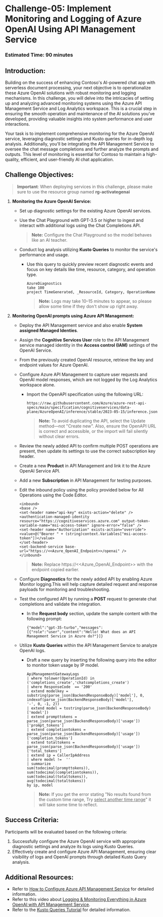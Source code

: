 # Challenge-05: Implement Monitoring and Logging of Azure OpenAI Using API Management Service

### Estimated Time: 90 minutes

## Introduction:

Building on the success of enhancing Contoso's AI-powered chat app with serverless document processing, your next objective is to operationalize these Azure OpenAI solutions with robust monitoring and logging mechanisms. In this challenge, you will delve into the intricacies of setting up and analyzing advanced monitoring systems using the Azure API Management Service and Log Analytics workspace. This is a crucial step in ensuring the smooth operation and maintenance of the AI solutions you've developed, providing valuable insights into system performance and user interactions.

Your task is to implement comprehensive monitoring for the Azure OpenAI service, leveraging diagnostic settings and Kusto queries for in-depth log analysis. Additionally, you'll be integrating the API Management Service to oversee the chat message completions and further analyze the prompts and outputs. This level of monitoring is essential for Contoso to maintain a high-quality, efficient, and user-friendly AI chat application.

## Challenge Objectives:

> **Important**: When deploying services in this challenge, please make sure to use the resource group named **rg-activategenai**

1. **Monitoring the Azure OpenAI Service:**

    - Set up diagnostic settings for the existing Azure OpenAI services.
    
    - Use the Chat Playground with GPT-3.5 or higher to ingest and interact with additional logs using the Chat Completions API.

      > **Note:** Configure the Chat Playground so the model behaves like an AI teacher.
    
    - Conduct log analysis utilizing **Kusto Queries** to monitor the service's performance and usage.
        
        -  Use this query to quickly preview recent diagnostic events and focus on key details like time, resource, category, and operation type.

           ```
           AzureDiagnostics
           take 100
           project TimeGenerated, _ResourceId, Category, OperationName
           ```

            > **Note:** Logs may take 10–15 minutes to appear, so please allow some time if they don't show up right away.

2. **Monitoring OpenAI prompts using Azure API Management:**  
    - Deploy the API Management service and also enable **System assigned Managed Identies**.

    - Assign the **Cognitive Services User** role to the API Management service managed identity in the **Access control (IAM)** settings of the OpenAI Service.  

    - From the previously created OpenAI resource, retrieve the key and endpoint values for Azure OpenAI.  

    - Configure Azure API Management to capture user requests and OpenAI model responses, which are not logged by the Log Analytics workspace alone.
        
        - Import the OpenAPI specification using the following URL:

          ```
          https://raw.githubusercontent.com/Azure/azure-rest-api-specs/main/specification/cognitiveservices/data-plane/AzureOpenAI/inference/stable/2023-05-15/inference.json
          ```

          > **Note:** To avoid duplicating the API, select the Update method—not "Create new". Also, ensure the OpenAPI URL is correct and accessible, or the import will fail silently without clear errors. 

    -  Review the newly added API to confirm multiple POST operations are present, then update its settings to use the correct subscription key header.  

    - Create a new **Product** in API Management and link it to the Azure OpenAI Service API.

    - Add a new **Subscription** in API Management for testing purposes.

    - Edit the inbound policy using the policy provided below for All Operations using the Code Editor.

      ```
      <inbound>
      <base />
      <set-header name="api-key" exists-action="delete" />
      <authentication-managed-identity resource="https://cognitiveservices.azure.com" output-token-variable-name="msi-access-token" ignore-error="false" />
      <set-header name="Authorization" exists-action="override">
      <value>@("Bearer " + (string)context.Variables["msi-access-token"])</value>
      </set-header>
      <set-backend-service base-url="https://<<Azure_OpenAI_Endpoint>>/openai" />
      </inbound>
      ```

      > **Note:** Replace https://<<Azure_OpenAI_Endpoint>> with the endpoint copied earlier.
    
    - Configure **Diagnostics** for the newly added API by enabling Azure Monitor logging.This will help capture detailed request and response payloads for monitoring and troubleshooting.
    
    - Test the configured API by running a **POST** request to generate chat completions and validate the integration.
        
        -  In the **Request body** section, update the sample content with the following prompt:

            ```
            {"model":"gpt-35-turbo","messages":[{"role":"user","content":"Hello! What does an API Management Service in Azure do?"}]}
            ``` 
    - Utilize **Kusto Queries** within the API Management Service to analyze OpenAI logs.
        
        - Draft a new query by inserting the following query into the editor to monitor token usage by IP model.

            ```
            ApiManagementGatewayLogs
            | where tolower(OperationId) in ('completions_create','chatcompletions_create')
            | where ResponseCode  == '200'
            | extend modelkey = substring(parse_json(BackendResponseBody)['model'], 0, indexof(parse_json(BackendResponseBody)['model'], 
            '-', 0, -1, 2))
            | extend model = tostring(parse_json(BackendResponseBody)['model'])
            | extend prompttokens = parse_json(parse_json(BackendResponseBody)['usage'])['prompt_tokens']
            | extend completiontokens = parse_json(parse_json(BackendResponseBody)['usage'])['completion_tokens']
            | extend totaltokens = parse_json(parse_json(BackendResponseBody)['usage'])['total_tokens']
            | extend ip = CallerIpAddress
            | where model !=  ''
            | summarize
            sum(todecimal(prompttokens)),
            sum(todecimal(completiontokens)),
            sum(todecimal(totaltokens)),
            avg(todecimal(totaltokens))
            by ip, model
            ```

             > **Note:** If you get the error stating "No results found from the custom time range, Try <u>select another time range</u>" it will take some time to reflect. 

     <validation step="6fd15003-a2d4-44d6-b213-91ca9dee3c47	" />
  
## Success Criteria:

Participants will be evaluated based on the following criteria:

1. Successfully configure the Azure OpenAI service with appropriate diagnostic settings and analyze its logs using Kusto Queries.
2. Effectively create and configure Azure API Management, ensuring clear visibility of logs and OpenAI prompts through detailed Kusto Query analysis.

## Additional Resources:

- Refer to [How to Configure Azure API Management Service](https://github.com/Azure-Samples/openai-python-enterprise-logging/blob/main/README.md) for detailed information.
- Refer to this video about [Logging & Monitoring Everything in Azure OpenAI with API Management Service](https://github.com/Azure-Samples/openai-python-enterprise-logging/blob/main/README.md).
- Refer to the [Kusto Queries Tutorial](https://learn.microsoft.com/en-us/azure/azure-monitor/logs/log-analytics-tutorial) for detailed information.
